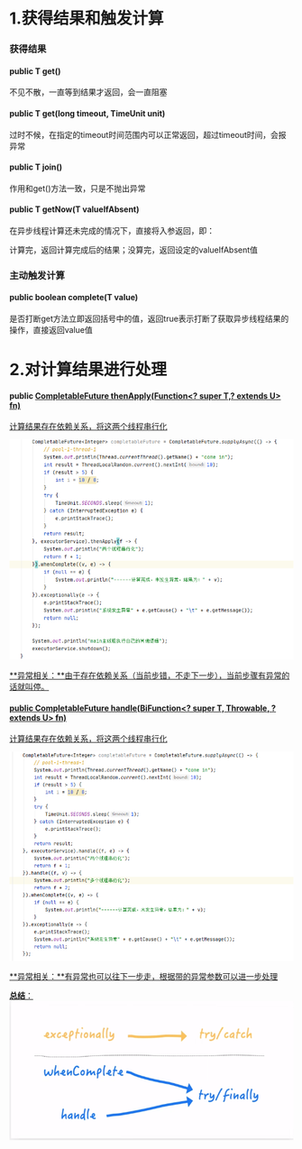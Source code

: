 # 1.获得结果和触发计算

### 获得结果

#### public T get()

不见不散，一直等到结果才返回，会一直阻塞

#### public T get(long timeout, TimeUnit unit)

过时不候，在指定的timeout时间范围内可以正常返回，超过timeout时间，会报异常

#### public T join()

作用和get()方法一致，只是不抛出异常

#### public T getNow(T valueIfAbsent)

在异步线程计算还未完成的情况下，直接将入参返回，即：

计算完，返回计算完成后的结果；没算完，返回设定的valueIfAbsent值

### 主动触发计算

#### public boolean complete(T value) 

是否打断get方法立即返回括号中的值，返回true表示打断了获取异步线程结果的操作，直接返回value值

# 2.对计算结果进行处理

#### public <U> CompletableFuture<U> thenApply(Function<? super T,? extends U> fn)

计算结果存在依赖关系，将这两个线程串行化

![](images/5.线程串行化.jpg)

**异常相关：**由于存在依赖关系（当前步错，不走下一步），当前步骤有异常的话就叫停。

#### public <U> CompletableFuture<U> handle(BiFunction<? super T, Throwable, ? extends U> fn)

计算结果存在依赖关系，将这两个线程串行化

![](images/6.handle处理线程串行化.jpg)

**异常相关：**有异常也可以往下一步走，根据带的异常参数可以进一步处理

**总结**：![](images/7.异步线程总结.jpg)











